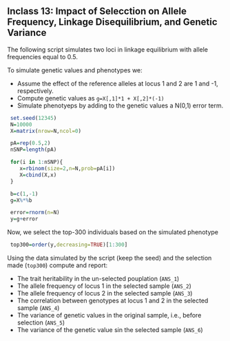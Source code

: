 ## Inclass 13: Impact of Selecction on Allele Frequency, Linkage Disequilibrium, and Genetic Variance


The following script simulates two loci in linkage equilibrium with allele frequencies equal to 0.5.

To simulate genetic values and phenotypes we:

   - Assume the effect of the reference alleles at locus 1 and 2 are 1 and -1, respectively.
   - Compute genetic values as `g=X[,1]*1 + X[,2]*(-1)`
   - Simulate phenotyeps by adding to the genetic values a N(0,1) error term.

```r
 set.seed(12345)
 N=10000
 X=matrix(nrow=N,ncol=0)

 pA=rep(0.5,2)
 nSNP=length(pA)

 for(i in 1:nSNP){
	x=rbinom(size=2,n=N,prob=pA[i])
	X=cbind(X,x)
 }

 b=c(1,-1)
 g=X%*%b

 error=rnorm(n=N)
 y=g+error
```

Now, we select the top-300 individuals based on the simulated phenotype


```r
 top300=order(y,decreasing=TRUE)[1:300]
```

Using the data simulated by the script (keep the seed) and the selection made (`top300`) compute and report:

  - The trait heritability in the un-selected pouplation (`ANS_1`)
  - The allele frequency of locus 1 in the selected sample (`ANS_2`) 
  - The allele frequency of locus 2 in the selected sample (`ANS_3`)
  - The correlation between genotypes at locus 1 and 2 in the selected sample (`ANS_4`)
  - The variance of genetic values in the original sample, i.e., before selection (`ANS_5`)
  - The variance of the genetic value sin the selected sample (`ANS_6`)

